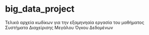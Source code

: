 # big_data_project
Τελικά αρχεία κωδίκων για την εξαμηνηαία εργασία του μαθήματος Συστήματα Διαχείρισης Μεγάλου Όγκου Δεδομένων
